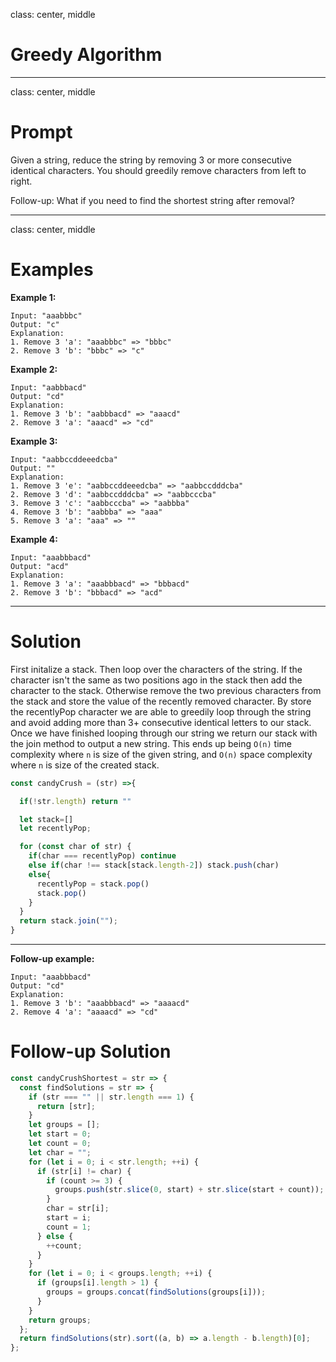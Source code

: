 class: center, middle

# Greedy Algorithm

---

class: center, middle

# Prompt

Given a string, reduce the string by removing 3 or more consecutive identical characters. You should greedily remove characters from left to right.

Follow-up: What if you need to find the shortest string after removal?

---
class: center, middle

# Examples

**Example 1:**

```
Input: "aaabbbc"
Output: "c"
Explanation:
1. Remove 3 'a': "aaabbbc" => "bbbc"
2. Remove 3 'b': "bbbc" => "c"
```
**Example 2:**

```
Input: "aabbbacd"
Output: "cd"
Explanation:
1. Remove 3 'b': "aabbbacd" => "aaacd"
2. Remove 3 'a': "aaacd" => "cd"
```
**Example 3:**

```
Input: "aabbccddeeedcba"
Output: ""
Explanation:
1. Remove 3 'e': "aabbccddeeedcba" => "aabbccdddcba"
2. Remove 3 'd': "aabbccdddcba" => "aabbcccba"
3. Remove 3 'c': "aabbcccba" => "aabbba"
4. Remove 3 'b': "aabbba" => "aaa"
5. Remove 3 'a': "aaa" => ""
```
**Example 4:**

```
Input: "aaabbbacd"
Output: "acd"
Explanation:
1. Remove 3 'a': "aaabbbacd" => "bbbacd"
2. Remove 3 'b': "bbbacd" => "acd"
```

---

# Solution

First initalize a stack. Then loop over the characters of the string. If the character isn't the same as two positions ago in the stack then add the character to the stack. Otherwise remove the two previous characters from the stack and store the value of the recently removed character.  By store the recentlyPop character we are able to greedily loop through the string and avoid adding more than 3+ consecutive identical letters to our stack. Once we have finished looping through our string we return our stack with the join method to output a new string. This ends up being `O(n)` time complexity where `n` is size of the given string, and `O(n)` space complexity where `n` is size of the created stack.

```js
const candyCrush = (str) =>{

  if(!str.length) return ""

  let stack=[]
  let recentlyPop;

  for (const char of str) {
    if(char === recentlyPop) continue
    else if(char !== stack[stack.length-2]) stack.push(char)
    else{
      recentlyPop = stack.pop()
      stack.pop()
    }
  }
  return stack.join("");
}
```
---

**Follow-up example:**

```
Input: "aaabbbacd"
Output: "cd"
Explanation:
1. Remove 3 'b': "aaabbbacd" => "aaaacd"
2. Remove 4 'a': "aaaacd" => "cd"
```

# Follow-up Solution



```js
const candyCrushShortest = str => {
  const findSolutions = str => {
    if (str === "" || str.length === 1) {
      return [str];
    }
    let groups = [];
    let start = 0;
    let count = 0;
    let char = "";
    for (let i = 0; i < str.length; ++i) {
      if (str[i] != char) {
        if (count >= 3) {
          groups.push(str.slice(0, start) + str.slice(start + count));
        }
        char = str[i];
        start = i;
        count = 1;
      } else {
        ++count;
      }
    }
    for (let i = 0; i < groups.length; ++i) {
      if (groups[i].length > 1) {
        groups = groups.concat(findSolutions(groups[i]));
      }
    }
    return groups;
  };
  return findSolutions(str).sort((a, b) => a.length - b.length)[0];
};
```
